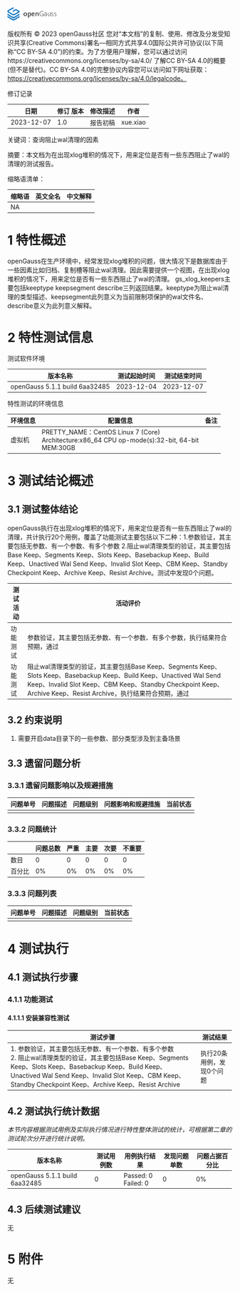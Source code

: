 ![avatar](../../../images/openGauss.png)

版权所有 © 2023  openGauss社区
 您对“本文档”的复制、使用、修改及分发受知识共享(Creative Commons)署名—相同方式共享4.0国际公共许可协议(以下简称“CC BY-SA 4.0”)的约束。为了方便用户理解，您可以通过访问https://creativecommons.org/licenses/by-sa/4.0/ 了解CC BY-SA 4.0的概要 (但不是替代)。CC BY-SA 4.0的完整协议内容您可以访问如下网址获取：https://creativecommons.org/licenses/by-sa/4.0/legalcode。

修订记录

| 日期 | 修订   版本 | 修改描述 | 作者 |
| ---- | ----------- | -------- | ---- |
| 2023-12-07 | 1.0 | 报告初稿 | xue.xiao |

关键词：查询阻止wal清理的因素

摘要：本文档为在出现xlog堆积的情况下，用来定位是否有一些东西阻止了wal的清理的测试报告。

缩略语清单：

| 缩略语 | 英文全名 | 中文解释 |
| ------ | -------- | -------- |
| NA |          |          |

# 1     特性概述

openGauss在生产环境中，经常发现xlog堆积的问题，很大情况下是数据库由于一些因素比如归档、复制槽等阻止wal清理。因此需要提供一个视图，在出现xlog堆积的情况下，用来定位是否有一些东西阻止了wal的清理。 gs_xlog_keepers主要包括keeptype keepsegment describe三列返回结果。keeptype为阻止wal清理的类型描述、keepsegment此列意义为当前限制项保护的wal文件名、describe意义为此列意义解释。

# 2     特性测试信息

测试软件环境

| 版本名称 | 测试起始时间 | 测试结束时间 |
| -------- | ------------ | ------------ |
| openGauss 5.1.1 build 6aa32485 | 2023-12-04 | 2023-12-07 |

特性测试的环境信息

| 环境信息 | 配置信息 | 备注 |
| -------- | ------------ | ---- |
| 虚拟机 |PRETTY_NAME：CentOS Linux 7 (Core)<br />Architecture:x86_64  CPU op-mode(s):32-bit, 64-bit<br />MEM:30GB ||

# 3     测试结论概述

## 3.1   测试整体结论

openGauss执行在出现xlog堆积的情况下，用来定位是否有一些东西阻止了wal的清理，共计执行20个用例，覆盖了功能测试主要包括以下二种：1.参数验证，其主要包括无参数、有一个参数、有多个参数 2.阻止wal清理类型的验证，其主要包括Base Keep、Segments Keep、Slots Keep、Basebackup Keep、Build Keep、Unactived Wal Send Keep、Invalid Slot Keep、CBM Keep、Standby Checkpoint Keep、Archive Keep、Resist Archive。测试中发现0个问题。

| 测试活动 | 活动评价 |
| -------- | -------- |
| 功能测试 | 参数验证，其主要包括无参数、有一个参数、有多个参数，执行结果符合预期，通过 |
| 功能测试 | 阻止wal清理类型的验证，其主要包括Base Keep、Segments Keep、Slots Keep、Basebackup Keep、Build Keep、Unactived Wal Send Keep、Invalid Slot Keep、CBM Keep、Standby Checkpoint Keep、Archive Keep、Resist Archive，执行结果符合预期，通过 |

## 3.2   约束说明

1. 需要开启data目录下的一些参数、部分类型涉及到主备场景

## 3.3   遗留问题分析

### 3.3.1 遗留问题影响以及规避措施

| 问题单号 | 问题描述 | 问题级别 | 问题影响和规避措施 | 当前状态 |
| -------- | -------- | -------- | ------------------ | -------- |
|          |          |          |                    |          |

### 3.3.2 问题统计

|        | 问题总数 | 严重 | 主要 | 次要 | 不重要 |
| ------ | -------- | ---- | ---- | ---- | ------ |
| 数目   | 0        | 0    | 0    | 0    | 0      |
| 百分比 | 0%     | 0%    | 0%  | 0%  | 0%      |

### 3.3.3 问题列表

| 问题单号 | 问题描述 | 问题级别 | 当前状态 |
| -------- | -------- | -------- | -------- |
|  |   |   |   |

# 4     测试执行

## 4.1 测试执行步骤

### 4.1.1 功能测试

#### 4.1.1.1 安装兼容性测试

| 测试步骤 | 测试结果 |
| -------- | -------- |
| 1. 参数验证，其主要包括无参数、有一个参数、有多个参数<br />2. 阻止wal清理类型的验证，其主要包括Base Keep、Segments Keep、Slots Keep、Basebackup Keep、Build Keep、Unactived Wal Send Keep、Invalid Slot Keep、CBM Keep、Standby Checkpoint Keep、Archive Keep、Resist Archive | 执行20条用例，发现0个问题  |

## 4.2   测试执行统计数据

*本节内容根据测试用例及实际执行情况进行特性整体测试的统计，可根据第二章的测试轮次分开进行统计说明。*

| 版本名称 | 测试用例数 | 用例执行结果 | 发现问题单数 | 问题占据百分比 |
| -------- | ---------- | ------------ | ------------ | ------------ |
| openGauss 5.1.1 build 6aa32485 | 0 | Passed: 0<br />Failed: 0 | 0 | 0% |

## 4.3   后续测试建议

无
# 5     附件

无
 
